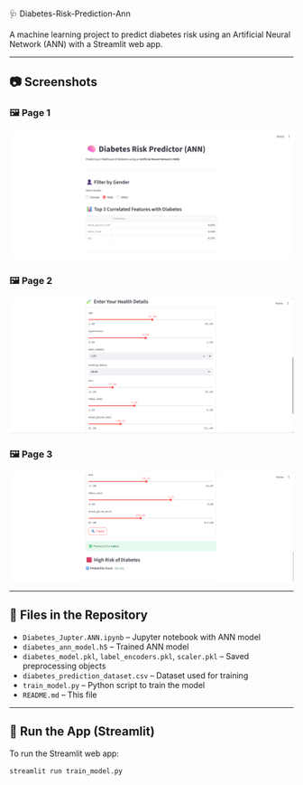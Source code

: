 🩺 Diabetes-Risk-Prediction-Ann

A machine learning project to predict diabetes risk using an Artificial Neural Network (ANN) with a Streamlit web app.

---

## 📷 Screenshots

### 🖼️ Page 1
![Page 1](page1.png)

### 🖼️ Page 2
![Page 2](page2.png)

### 🖼️ Page 3
![Page 3](page3.png)

---
## 📁 Files in the Repository

- `Diabetes_Jupter.ANN.ipynb` – Jupyter notebook with ANN model
- `diabetes_ann_model.h5` – Trained ANN model
- `diabetes_model.pkl`, `label_encoders.pkl`, `scaler.pkl` – Saved preprocessing objects
- `diabetes_prediction_dataset.csv` – Dataset used for training
- `train_model.py` – Python script to train the model
- `README.md` – This file

---

## 🚀 Run the App (Streamlit)

To run the Streamlit web app:

```bash
streamlit run train_model.py
